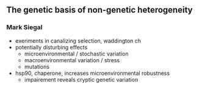 ## The genetic basis of non-genetic heterogeneity ##
### Mark Siegal ###

- exeriments in canalizing selection, waddington ch
- potentially disturbing effects
    - microenvironmental / stochastic variation
    - macroenvironmental variation / stress
    - mutations
- hsp90, chaperone, increases microenvironmental robustness
    - impairement reveals cryptic genetic variation
